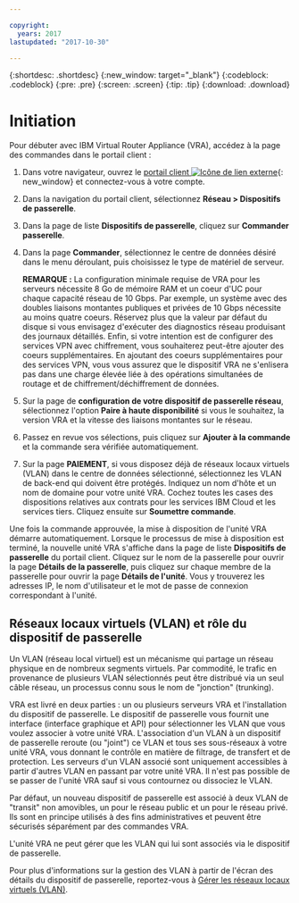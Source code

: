 ```yaml
---

copyright:
  years: 2017
lastupdated: "2017-10-30"

---
```


{:shortdesc: .shortdesc}
{:new_window: target="_blank"}
{:codeblock: .codeblock}
{:pre: .pre}
{:screen: .screen}
{:tip: .tip}
{:download: .download}


# Initiation
Pour débuter avec IBM Virtual Router Appliance (VRA), accédez à la page des commandes dans le portail client :

1. Dans votre navigateur, ouvrez le [portail client ![Icône de lien externe](../../icons/launch-glyph.svg "Icône de lien externe")](https://control.softlayer.com/){: new_window} et connectez-vous à votre compte.
2. Dans la navigation du portail client, sélectionnez **Réseau > Dispositifs de passerelle**.
3. Dans la page de liste **Dispositifs de passerelle**, cliquez sur **Commander passerelle**.
4. Dans la page **Commander**, sélectionnez le centre de données désiré dans le menu déroulant, puis choisissez le type de matériel de serveur.

    **REMARQUE :** La configuration minimale requise de VRA pour les serveurs nécessite 8 Go de mémoire RAM et un coeur d'UC pour chaque capacité réseau de 10 Gbps. Par exemple, un système avec des doubles liaisons montantes publiques et privées de 10 Gbps nécessite au moins quatre coeurs. Réservez plus que la valeur par défaut du disque si vous envisagez d'exécuter des diagnostics réseau produisant des journaux détaillés. Enfin, si votre intention est de configurer des services VPN avec chiffrement, vous souhaiterez peut-être ajouter des coeurs supplémentaires. En ajoutant des coeurs supplémentaires pour des services VPN, vous vous assurez que le dispositif VRA ne s'enlisera pas dans une charge élevée liée à des opérations simultanées de routage et de chiffrement/déchiffrement de données.

5. Sur la page de **configuration de votre dispositif de passerelle réseau**, sélectionnez l'option **Paire à haute disponibilité** si vous le souhaitez, la version VRA et la vitesse des liaisons montantes sur le réseau.
6. Passez en revue vos sélections, puis cliquez sur **Ajouter à la commande** et la commande sera vérifiée automatiquement.
7. Sur la page **PAIEMENT**, si vous disposez déjà de réseaux locaux virtuels (VLAN) dans le centre de données sélectionné, sélectionnez les VLAN de back-end qui doivent être protégés. Indiquez un nom d'hôte et un nom de domaine pour votre unité VRA. Cochez toutes les cases des dispositions relatives aux contrats pour les services IBM Cloud et les services tiers. Cliquez ensuite sur **Soumettre commande**.

Une fois la commande approuvée, la mise à disposition de l'unité VRA démarre automatiquement. Lorsque le processus de mise à disposition est terminé, la nouvelle unité VRA s'affiche dans la page de liste **Dispositifs de passerelle** du portail client. Cliquez sur le nom de la passerelle pour ouvrir la page **Détails de la passerelle**, puis cliquez sur chaque membre de la passerelle pour ouvrir la page **Détails de l'unité**. Vous y trouverez les adresses IP, le nom d'utilisateur et le mot de passe de connexion correspondant à l'unité.  
 
## Réseaux locaux virtuels (VLAN) et rôle du dispositif de passerelle
Un VLAN (réseau local virtuel) est un mécanisme qui partage un réseau physique en de nombreux segments virtuels. Par commodité, le trafic en provenance de plusieurs VLAN sélectionnés peut être distribué via un seul câble réseau, un processus connu sous le nom de "jonction" (trunking).

VRA est livré en deux parties : un ou plusieurs serveurs VRA et l'installation du dispositif de passerelle. Le dispositif de passerelle vous fournit une interface (interface graphique et API) pour sélectionner les VLAN que vous voulez associer à votre unité VRA. L'association d'un VLAN à un dispositif de passerelle reroute (ou "joint") ce VLAN et tous ses sous-réseaux à votre unité VRA, vous donnant le contrôle en matière de filtrage, de transfert et de protection. Les serveurs d'un VLAN associé sont uniquement accessibles à partir d'autres VLAN en passant par votre unité VRA. Il n'est pas possible de se passer de l'unité VRA sauf si vous contournez ou dissociez le VLAN.

Par défaut, un nouveau dispositif de passerelle est associé à deux VLAN de "transit" non amovibles, un pour le réseau public et un pour le réseau privé. Ils sont en principe utilisés à des fins administratives et peuvent être sécurisés séparément par des commandes VRA.

L'unité VRA ne peut gérer que les VLAN qui lui sont associés via le dispositif de passerelle.

Pour plus d'informations sur la gestion des VLAN à partir de l'écran des détails du dispositif de passerelle, reportez-vous à [Gérer les réseaux locaux virtuels (VLAN)](manage-vlans.html).
